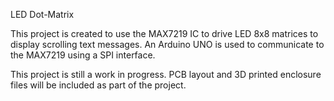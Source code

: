 LED Dot-Matrix

This project is created to use the MAX7219 IC to drive LED 8x8 matrices to display scrolling text messages.
An Arduino UNO is used to communicate to the MAX7219 using a SPI interface. 

This project is still a work in progress. PCB layout and 3D printed enclosure files will be included as part of the project.
